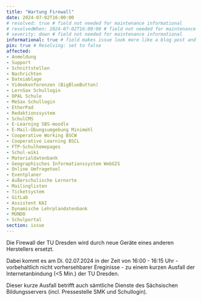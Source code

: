 ```yaml
---
title: "Wartung Firewall"
date: 2024-07-02T16:00:00
# resolved: true # field not needed for maintenance informational
# resolvedWhen: 2024-07-02T16:00:00 # field not needed for maintenance informational
# severity: down # field not needed for maintenance informational
informational: true # field makes issue look more like a blog post and removes any references to downtime length
pin: true # Resolving: set to false
affected:
- Anmeldung
- Support
- Schnittstellen
- Nachrichten
- Dateiablage
- Videokonferenzen (BigBlueButton)
- LernSax Schullogin
- OPAL Schule
- MeSax Schullogin
- EtherPad
- Redaktionssystem
- SchulCMS
- E-Learning SBS-moodle
- E-Mail-Übungsumgebung Minimehl
- Cooperative Working BSCW
- Cooperative Learning BSCL
- FTP-Schulhomepages
- Schul-wiki
- Materialdatenbank
- Geographisches Informationssystem WebGIS
- Online Umfragetool
- Eventplaner
- Außerschulische Lernorte
- Mailinglisten
- Ticketsystem
- GitLab
- Assistent KAI
- Dynamische Lehrplandatenbank
- MUNDO
- Schulportal
section: issue
---
```


Die Firewall der TU Dresden wird durch neue Geräte eines anderen Herstellers ersetzt.

Dabei kommt es am Di. 02.07.2024 in der Zeit von 16:00 - 16:15 Uhr - vorbehaltlich nicht vorhersehbarer Ereginisse - zu einem kurzen Ausfall der Internetanbindung (&lt;5 Min.) der TU Dresden.

Dieser kurze Ausfall betrifft auch sämtliche Dienste des Sächsischen Bildungsservers (incl. Pressestelle SMK und Schullogin).
